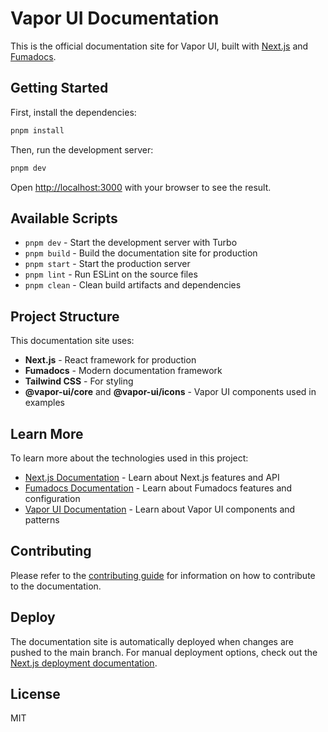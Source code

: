 # Vapor UI Documentation

This is the official documentation site for Vapor UI, built with [Next.js](https://nextjs.org/) and [Fumadocs](https://fumadocs.vercel.app).

## Getting Started

First, install the dependencies:

```bash
pnpm install
```

Then, run the development server:

```bash
pnpm dev
```

Open [http://localhost:3000](http://localhost:3000) with your browser to see the result.

## Available Scripts

- `pnpm dev` - Start the development server with Turbo
- `pnpm build` - Build the documentation site for production
- `pnpm start` - Start the production server
- `pnpm lint` - Run ESLint on the source files
- `pnpm clean` - Clean build artifacts and dependencies

## Project Structure

This documentation site uses:

- **Next.js** - React framework for production
- **Fumadocs** - Modern documentation framework
- **Tailwind CSS** - For styling
- **@vapor-ui/core** and **@vapor-ui/icons** - Vapor UI components used in examples

## Learn More

To learn more about the technologies used in this project:

- [Next.js Documentation](https://nextjs.org/docs) - Learn about Next.js features and API
- [Fumadocs Documentation](https://fumadocs.vercel.app) - Learn about Fumadocs features and configuration
- [Vapor UI Documentation](https://vapor.goorm.io) - Learn about Vapor UI components and patterns

## Contributing

Please refer to the [contributing guide](https://vapor.goorm.io/guides/contributing) for information on how to contribute to the documentation.

## Deploy

The documentation site is automatically deployed when changes are pushed to the main branch. For manual deployment options, check out the [Next.js deployment documentation](https://nextjs.org/docs/deployment).

## License

MIT
